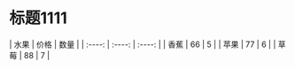 # 标题1111
| 水果        | 价格    |  数量  |
    | :----:   | :----:   | :----: |
    | 香蕉        | 66     |   5   |
    | 苹果        | 77     |   6    |
    | 草莓        | 88     |   7    |


